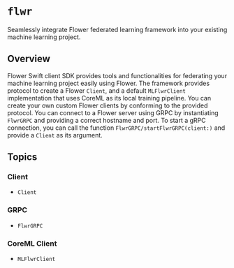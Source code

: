 # ``flwr``

Seamlessly integrate Flower federated learning framework into your existing machine learning project.

## Overview

Flower Swift client SDK provides tools and functionalities for federating your machine learning project easily using Flower. The framework provides protocol to create a Flower ``Client``, and a default ``MLFlwrClient`` implementation that uses CoreML as its local training pipeline. You can create your own custom Flower clients by conforming to the provided protocol.
You can connect to a Flower server using GRPC by instantiating ``FlwrGRPC`` and providing a correct hostname and port. To start a gRPC connection, you can call the function ``FlwrGRPC/startFlwrGRPC(client:)`` and provide a ``Client`` as its argument.


## Topics

### Client

- ``Client``

### GRPC

- ``FlwrGRPC``

### CoreML Client

- ``MLFlwrClient``

